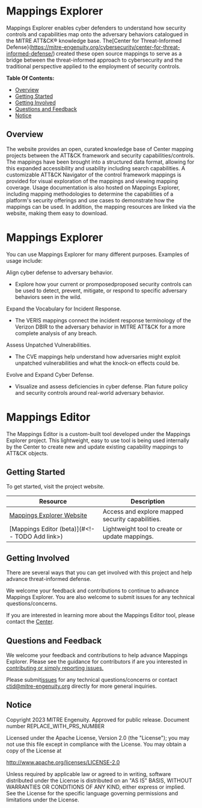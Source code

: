 # Mappings Explorer

Mappings Explorer enables cyber defenders to understand how security controls
and capabilities map onto the adversary behaviors catalogued in the MITRE ATT&CK®
knowledge base. The[Center for Threat-Informed Defense}(https://mitre-engenuity.org/cybersecurity/center-for-threat-informed-defense/) created these open source
mappings to serve as a bridge between the threat-informed approach to cybersecurity
and the traditional perspective applied to the employment of security controls.

**Table Of Contents:**

- [Overview](#overview)
- [Getting Started](#getting-started)
- [Getting Involved](#getting-involved)
- [Questions and Feedback](#questions-and-feedback)
- [Notice](#notice)

## Overview

The website provides an open, curated knowledge base of Center mapping projects between
the ATT&CK framework and security capabilities/controls. The mappings have been brought
into a structured data format, allowing for this expanded accessibility and usability
including search capabilities. A customizable ATT&CK Navigator of the control framework
mappings is provided for visual exploration of the mappings and viewing mapping coverage.
Usage documentation is also hosted on Mappings Explorer, including mapping methodologies
to determine the capabilities of a platform's security offerings and use cases to
demonstrate how the mappings can be used. In addition, the mapping resources are linked
via the website, making them easy to download.

# Mappings Explorer

You can use Mappings Explorer for many different purposes. Examples of usage include:

Align cyber defense to adversary behavior.

- Explore how your current or promposedproposed security controls can be used to detect,
  prevent, mitigate, or respond to specific adversary behaviors seen in the wild.

Expand the Vocabulary for Incident Response.

- The VERIS mappings connect the incident response terminology of the Verizon DBIR to
  the adversary behavior in MITRE ATT&CK for a more complete analysis of any breach.

Assess Unpatched Vulnerabilities.

- The CVE mappings help understand how adversaries might exploit unpatched vulnerabilities
  and what the knock-on effects could be.

Evolve and Expand Cyber Defense.

- Visualize and assess deficiencies in cyber defense. Plan future policy and security
  controls around real-world adversary behavior.

# Mappings Editor

The Mappings Editor is a custom-built tool developed under the Mappings Explorer project.
This lightweight, easy to use tool is being used internally by the Center to create new
and update existing capability mappings to ATT&CK objects.

## Getting Started

To get started, visit the project website.

| Resource                       | Description                                      |
| ------------------------------ | ------------------------------------------------ |
| [Mappings Explorer Website](<!-- TODO Add link>) | Access and explore mapped security capabilities. |
| [Mappings Editor (beta)](#<!-- TODO Add link>)    | Lightweight tool to create or update mappings.   |

## Getting Involved

There are several ways that you can get involved with this project and help
advance threat-informed defense.

We welcome your feedback and contributions to continue to advance Mappings Explorer.
You are also welcome to submit issues for any technical questions/concerns.

If you are interested in learning more about the Mappings Editor tool, please contact
the [Center](mailto:ctid@mitre-engenuity.org?subject=subject=Question%20about%20mappings-explorer).

## Questions and Feedback

We welcome your feedback and contributions to help advance Mappings Explorer.
Please see the guidance for contributors if are you interested in
[contributing or simply reporting issues.](/CONTRIBUTING.md)

Please submit[issues](https://github.com/center-for-threat-informed-defense/mappings-explorer/issues) for
any technical questions/concerns or contact
[ctid@mitre-engenuity.org](mailto:ctid@mitre-engenuity.org?subject=subject=Question%20about%20mappings-explorer)
directly for more general inquiries.

## Notice

<!-- TODO Add PRS prior to publication. -->

Copyright 2023 MITRE Engenuity. Approved for public release. Document number REPLACE_WITH_PRS_NUMBER

Licensed under the Apache License, Version 2.0 (the "License"); you may not use this
file except in compliance with the License. You may obtain a copy of the License at

http://www.apache.org/licenses/LICENSE-2.0

Unless required by applicable law or agreed to in writing, software distributed under
the License is distributed on an "AS IS" BASIS, WITHOUT WARRANTIES OR CONDITIONS OF ANY
KIND, either express or implied. See the License for the specific language governing
permissions and limitations under the License.
